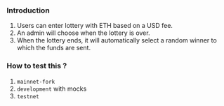 ### Introduction

1. Users can enter lottery with ETH based on a USD fee.
2. An admin will choose when the lottery is over.
3. When the lottery ends, it will automatically select a random winner to which the funds are sent.

### How to test this ?

1. `mainnet-fork`
2. `development` with mocks
3. `testnet`